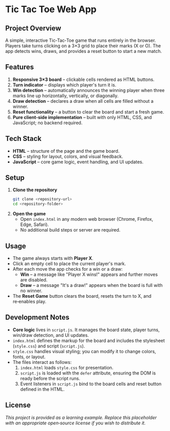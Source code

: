 # Tic Tac Toe Web App

## Project Overview
A simple, interactive Tic‑Tac‑Toe game that runs entirely in the browser. Players take turns clicking on a 3×3 grid to place their marks (X or O). The app detects wins, draws, and provides a reset button to start a new match.

## Features
1. **Responsive 3×3 board** – clickable cells rendered as HTML buttons.
2. **Turn indicator** – displays which player's turn it is.
3. **Win detection** – automatically announces the winning player when three marks line up horizontally, vertically, or diagonally.
4. **Draw detection** – declares a draw when all cells are filled without a winner.
5. **Reset functionality** – a button to clear the board and start a fresh game.
6. **Pure client‑side implementation** – built with only HTML, CSS, and JavaScript; no backend required.

## Tech Stack
- **HTML** – structure of the page and the game board.
- **CSS** – styling for layout, colors, and visual feedback.
- **JavaScript** – core game logic, event handling, and UI updates.

## Setup
1. **Clone the repository**
   ```bash
   git clone <repository‑url>
   cd <repository‑folder>
   ```
2. **Open the game**
   - Open `index.html` in any modern web browser (Chrome, Firefox, Edge, Safari).
   - No additional build steps or server are required.

## Usage
- The game always starts with **Player X**.
- Click an empty cell to place the current player's mark.
- After each move the app checks for a win or a draw:
  - **Win** – a message like "Player X wins!" appears and further moves are disabled.
  - **Draw** – a message "It's a draw!" appears when the board is full with no winner.
- The **Reset Game** button clears the board, resets the turn to X, and re‑enables play.

## Development Notes
- **Core logic** lives in `script.js`. It manages the board state, player turns, win/draw detection, and UI updates.
- `index.html` defines the markup for the board and includes the stylesheet (`style.css`) and script (`script.js`).
- `style.css` handles visual styling; you can modify it to change colors, fonts, or layout.
- The files interact as follows:
  1. `index.html` loads `style.css` for presentation.
  2. `script.js` is loaded with the `defer` attribute, ensuring the DOM is ready before the script runs.
  3. Event listeners in `script.js` bind to the board cells and reset button defined in the HTML.

## License
*This project is provided as a learning example. Replace this placeholder with an appropriate open‑source license if you wish to distribute it.*
